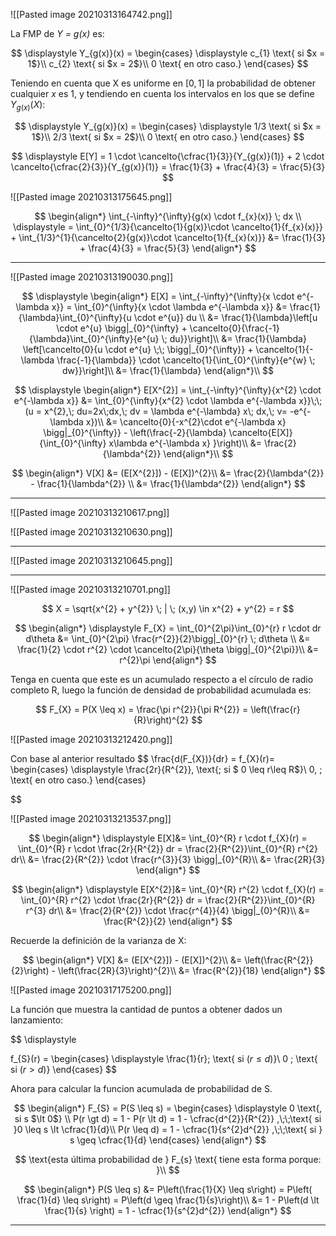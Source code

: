![[Pasted image 20210313164742.png]]

La FMP de *Y = g(x)* es: 

$$
\displaystyle
	Y_{g(x)}(x) = 
	\begin{cases}
	\displaystyle
		c_{1} \text{ si  $x = 1$}\\
		c_{2} \text{ si  $x = 2$}\\
		0 \text{ en otro caso.}
	\end{cases}
$$

Teniendo en cuenta que X es uniforme en $[0,1]$ la probabilidad de obtener cualquier $x$ es 1, y tendiendo en cuenta los intervalos en los que se define $Y_{g(x)}(X)$: 

$$
\displaystyle
	Y_{g(x)}(x) = 
	\begin{cases}
	\displaystyle
		1/3 \text{ si  $x = 1$}\\
		2/3 \text{ si  $x = 2$}\\
		0 \text{ en otro caso.}
	\end{cases}
$$

$$
\displaystyle
	E[Y] = 1 \cdot \cancelto{\cfrac{1}{3}}{Y_{g(x)}(1)} + 
	2 \cdot \cancelto{\cfrac{2}{3}}{Y_{g(x)}(1)}  
	= \frac{1}{3} + \frac{4}{3} = \frac{5}{3}
$$

![[Pasted image 20210313175645.png]]

$$
\begin{align*}
\int_{-\infty}^{\infty}{g(x) \cdot f_{x}(x)} \; dx
\\
\displaystyle 
= \int_{0}^{1/3}{\cancelto{1}{g(x)}\cdot \cancelto{1}{f_{x}(x)}}
+
\int_{1/3}^{1}{\cancelto{2}{g(x)}\cdot \cancelto{1}{f_{x}(x)}}
&= \frac{1}{3} + \frac{4}{3} = \frac{5}{3}
\end{align*}
$$

----

![[Pasted image 20210313190030.png]]

$$
\displaystyle
\begin{align*}
	E[X] = \int_{-\infty}^{\infty}{x \cdot e^{-\lambda x}}
	= \int_{0}^{\infty}{x \cdot \lambda e^{-\lambda x}} &= 
	\frac{1}{\lambda}\int_{0}^{\infty}{u \cdot e^{u}} du \\
	&= \frac{1}{\lambda}\left[u \cdot e^{u} \bigg|_{0}^{\infty} + \cancelto{0}{\frac{-1}{\lambda}\int_{0}^{\infty}{e^{u} \; du}}\right]\\
	&=  \frac{1}{\lambda}
	\left[\cancelto{0}{u \cdot e^{u} \;\; \bigg|_{0}^{\infty}} + \cancelto{1}{-\lambda \frac{-1}{\lambda}}
	\cdot \cancelto{1}{\int_{0}^{\infty}{e^{w} \; dw}}\right]\\
	&= \frac{1}{\lambda}
\end{align*}\\
$$

$$
\displaystyle
\begin{align*}
	E[X^{2}] = \int_{-\infty}^{\infty}{x^{2} \cdot e^{-\lambda x}}
	&= \int_{0}^{\infty}{x^{2} \cdot \lambda e^{-\lambda x}}\;\;
	(u = x^{2},\; du=2x\;dx,\; dv = \lambda e^{-\lambda} x\; dx,\; v= -e^{-\lambda x})\\
	&= \cancelto{0}{-x^{2}\cdot e^{-\lambda x} \bigg|_{0}^{\infty}} -  \left(\frac{-2}{\lambda}
	\cancelto{E[X]}{\int_{0}^{\infty} x\lambda e^{-\lambda x} }\right)\\
	&= \frac{2}{\lambda^{2}}
\end{align*}\\
$$

$$
\begin{align*}
	V[X] &=  (E[X^{2}]) - (E[X])^{2}\\
	&= \frac{2}{\lambda^{2}} - \frac{1}{\lambda^{2}} \\
	&= \frac{1}{\lambda^{2}}
\end{align*}
$$

---

![[Pasted image 20210313210617.png]]


![[Pasted image 20210313210630.png]]

----

![[Pasted image 20210313210645.png]]

----

![[Pasted image 20210313210701.png]]

$$
X = \sqrt{x^{2} + y^{2}} \; | \; (x,y) \in x^{2} + y^{2} = r  
$$


$$
\begin{align*}
\displaystyle
	F_{X} = \int_{0}^{2\pi}\int_{0}^{r} r \cdot dr d\theta &= 
	\int_{0}^{2\pi} \frac{r^{2}}{2}\bigg|_{0}^{r} \; d\theta \\
  &= \frac{1}{2} \cdot r^{2} \cdot \cancelto{2\pi}{\theta \bigg|_{0}^{2\pi}}\\
  &= r^{2}\pi
\end{align*}
$$

Tenga en cuenta que este es un acumulado respecto a el círculo de radio completo R, luego la función de densidad de probabilidad acumulada es:

$$
F_{X} = P(X \leq x) = \frac{\pi r^{2}}{\pi R^{2}} = \left(\frac{r}{R}\right)^{2}
$$


![[Pasted image 20210313212420.png]]

Con base al anterior resultado
$$
\frac{d(F_{X})}{dr} = f_{X}(r)= 
\begin{cases}
\displaystyle
	\frac{2r}{R^{2}}, \text{\; si $ 0 \leq r\leq R$}\\
	0, \; \text{ en otro caso.}
\end{cases}

$$

![[Pasted image 20210313213537.png]]

$$
\begin{align*}
	\displaystyle
	E[X]&= \int_{0}^{R} r \cdot  f_{X}(r)
	= \int_{0}^{R} r \cdot \frac{2r}{R^{2}} dr = \frac{2}{R^{2}}\int_{0}^{R} r^{2} dr\\
	&= \frac{2}{R^{2}} \cdot \frac{r^{3}}{3} \bigg|_{0}^{R}\\
	&= \frac{2R}{3}
\end{align*}
$$


$$
\begin{align*}
	\displaystyle
	E[X^{2}]&= \int_{0}^{R} r^{2} \cdot  f_{X}(r)
	= \int_{0}^{R} r^{2} \cdot \frac{2r}{R^{2}} dr = \frac{2}{R^{2}}\int_{0}^{R} r^{3} dr\\
	&= \frac{2}{R^{2}} \cdot \frac{r^{4}}{4} \bigg|_{0}^{R}\\
	&= \frac{R^{2}}{2}
\end{align*}
$$

Recuerde la definición de la varianza de X: 

$$
	\begin{align*}
		V[X] &= (E[X^{2}]) - (E[X])^{2}\\
		&= \left(\frac{R^{2}}{2}\right) - \left(\frac{2R}{3}\right)^{2}\\
		&= \frac{R^{2}}{18} 
	\end{align*}
$$

![[Pasted image 20210317175200.png]]

La función que muestra la cantidad de puntos a obtener dados un lanzamiento:

$$
\displaystyle

f_{S}(r) = 
	\begin{cases}
	\displaystyle
		\frac{1}{r}\; \text{ si ($r \leq d$)}\\
		0 \; \text{ si ($r \gt d$)}
	\end{cases}
$$

Ahora para calcular la funcion acumulada de probabilidad de S.

$$
\begin{align*}
	F_{S} = P(S \leq s) = 
	\begin{cases}
		\displaystyle
		0 \text{, si s $\lt 0$} \\
		P(r \gt d) = 1 - P(r \lt d) = 1 - \cfrac{d^{2}}{R^{2}} ,\;\;\text{ si }0 \leq s \lt \cfrac{1}{d}\\
		P(r \leq d) = 1 - \cfrac{1}{s^{2}d^{2}} ,\;\;\text{ si } s \geq \cfrac{1}{d}
	\end{cases}
\end{align*}
$$

$$
	\text{esta última probabilidad de } F_{s} \text{ tiene esta forma porque: }\\
$$

$$
\begin{align*}
	P(S \leq s) &= P\left(\frac{1}{X} \leq s\right) = P\left( \frac{1}{d} \leq s\right) = P\left(d \geq \frac{1}{s}\right)\\
	&= 1 - P\left(d \lt \frac{1}{s} \right) = 1 - \cfrac{1}{s^{2}d^{2}}
\end{align*}
$$




---- 
